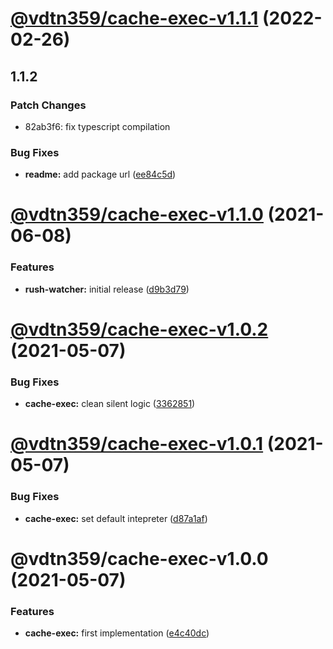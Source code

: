 # [@vdtn359/cache-exec-v1.1.1](https://github.com/vdtn359/vdtn359-os/compare/@vdtn359/cache-exec-v1.1.0...@vdtn359/cache-exec-v1.1.1) (2022-02-26)

## 1.1.2

### Patch Changes

-   82ab3f6: fix typescript compilation

### Bug Fixes

-   **readme:** add package url ([ee84c5d](https://github.com/vdtn359/vdtn359-os/commit/ee84c5d486c4961277aca4b56c8f38ac63f0c349))

# [@vdtn359/cache-exec-v1.1.0](https://github.com/vdtn359/vdtn359-os/compare/@vdtn359/cache-exec-v1.0.2...@vdtn359/cache-exec-v1.1.0) (2021-06-08)

### Features

-   **rush-watcher:** initial release ([d9b3d79](https://github.com/vdtn359/vdtn359-os/commit/d9b3d796cb6b1229587bb93158180623d18c0554))

# [@vdtn359/cache-exec-v1.0.2](https://github.com/vdtn359/vdtn359-os/compare/@vdtn359/cache-exec-v1.0.1...@vdtn359/cache-exec-v1.0.2) (2021-05-07)

### Bug Fixes

-   **cache-exec:** clean silent logic ([3362851](https://github.com/vdtn359/vdtn359-os/commit/3362851a28a70bb4785e10f02f94a84fce4d7ce5))

# [@vdtn359/cache-exec-v1.0.1](https://github.com/vdtn359/vdtn359-os/compare/@vdtn359/cache-exec-v1.0.0...@vdtn359/cache-exec-v1.0.1) (2021-05-07)

### Bug Fixes

-   **cache-exec:** set default intepreter ([d87a1af](https://github.com/vdtn359/vdtn359-os/commit/d87a1af2ddad6e919367346e5ab0d02529b6403b))

# @vdtn359/cache-exec-v1.0.0 (2021-05-07)

### Features

-   **cache-exec:** first implementation ([e4c40dc](https://github.com/vdtn359/vdtn359-os/commit/e4c40dc349eb81b93d85230fd7145a708bcb82d9))
